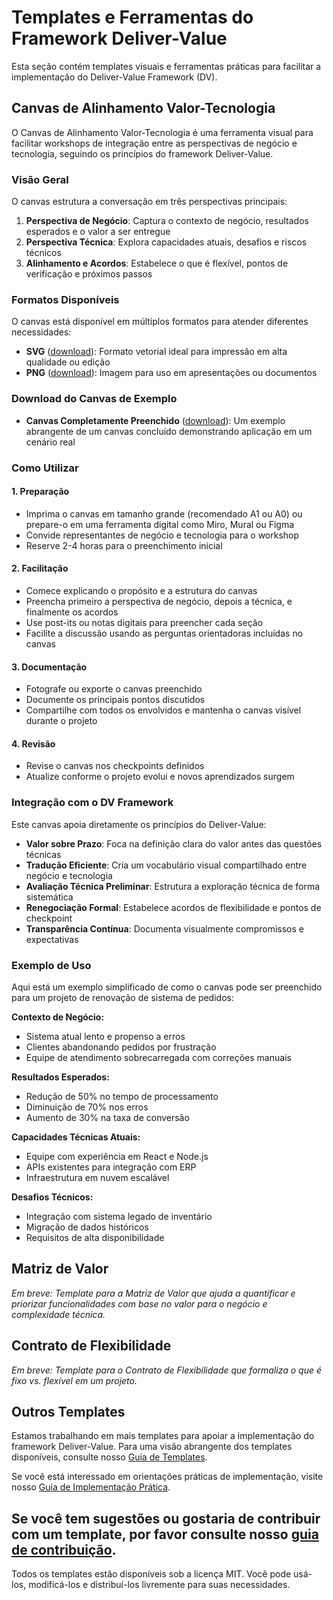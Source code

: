 # Templates e Ferramentas do Framework Deliver-Value

Esta seção contém templates visuais e ferramentas práticas para facilitar a implementação do Deliver-Value Framework (DV).

## Canvas de Alinhamento Valor-Tecnologia

O Canvas de Alinhamento Valor-Tecnologia é uma ferramenta visual para facilitar workshops de integração entre as perspectivas de negócio e tecnologia, seguindo os princípios do framework Deliver-Value.

### Visão Geral

O canvas estrutura a conversação em três perspectivas principais:

1. **Perspectiva de Negócio**: Captura o contexto de negócio, resultados esperados e o valor a ser entregue
2. **Perspectiva Técnica**: Explora capacidades atuais, desafios e riscos técnicos
3. **Alinhamento e Acordos**: Estabelece o que é flexível, pontos de verificação e próximos passos

### Formatos Disponíveis

O canvas está disponível em múltiplos formatos para atender diferentes necessidades:

- **SVG** ([download](/docs/pt/canvas/value-technology-alignment-canvas.svg)): Formato vetorial ideal para impressão em alta qualidade ou edição
- **PNG** ([download](/docs/pt/canvas/value-technology-alignment-canvas.png)): Imagem para uso em apresentações ou documentos

### Download do Canvas de Exemplo

- **Canvas Completamente Preenchido** ([download](/docs/en/canvas/value-technology-alignment-canvas-example.png)): Um exemplo abrangente de um canvas concluído demonstrando aplicação em um cenário real

### Como Utilizar

#### 1. Preparação
- Imprima o canvas em tamanho grande (recomendado A1 ou A0) ou prepare-o em uma ferramenta digital como Miro, Mural ou Figma
- Convide representantes de negócio e tecnologia para o workshop
- Reserve 2-4 horas para o preenchimento inicial

#### 2. Facilitação
- Comece explicando o propósito e a estrutura do canvas
- Preencha primeiro a perspectiva de negócio, depois a técnica, e finalmente os acordos
- Use post-its ou notas digitais para preencher cada seção
- Facilite a discussão usando as perguntas orientadoras incluídas no canvas

#### 3. Documentação
- Fotografe ou exporte o canvas preenchido
- Documente os principais pontos discutidos
- Compartilhe com todos os envolvidos e mantenha o canvas visível durante o projeto

#### 4. Revisão
- Revise o canvas nos checkpoints definidos
- Atualize conforme o projeto evolui e novos aprendizados surgem

### Integração com o DV Framework

Este canvas apoia diretamente os princípios do Deliver-Value:

- **Valor sobre Prazo**: Foca na definição clara do valor antes das questões técnicas
- **Tradução Eficiente**: Cria um vocabulário visual compartilhado entre negócio e tecnologia
- **Avaliação Técnica Preliminar**: Estrutura a exploração técnica de forma sistemática
- **Renegociação Formal**: Estabelece acordos de flexibilidade e pontos de checkpoint
- **Transparência Contínua**: Documenta visualmente compromissos e expectativas

### Exemplo de Uso

Aqui está um exemplo simplificado de como o canvas pode ser preenchido para um projeto de renovação de sistema de pedidos:

**Contexto de Negócio:**
- Sistema atual lento e propenso a erros
- Clientes abandonando pedidos por frustração
- Equipe de atendimento sobrecarregada com correções manuais

**Resultados Esperados:**
- Redução de 50% no tempo de processamento
- Diminuição de 70% nos erros
- Aumento de 30% na taxa de conversão

**Capacidades Técnicas Atuais:**
- Equipe com experiência em React e Node.js
- APIs existentes para integração com ERP
- Infraestrutura em nuvem escalável

**Desafios Técnicos:**
- Integração com sistema legado de inventário
- Migração de dados históricos
- Requisitos de alta disponibilidade

## Matriz de Valor

*Em breve: Template para a Matriz de Valor que ajuda a quantificar e priorizar funcionalidades com base no valor para o negócio e complexidade técnica.*

## Contrato de Flexibilidade

*Em breve: Template para o Contrato de Flexibilidade que formaliza o que é fixo vs. flexível em um projeto.*

## Outros Templates

Estamos trabalhando em mais templates para apoiar a implementação do framework Deliver-Value. Para uma visão abrangente dos templates disponíveis, consulte nosso [Guia de Templates](/docs/pt/templates.md).

Se você está interessado em orientações práticas de implementação, visite nosso [Guia de Implementação Prática](/docs/pt/pratica.md).

Se você tem sugestões ou gostaria de contribuir com um template, por favor consulte nosso [guia de contribuição](/deliver-value-methodology/CONTRIBUTING.md).
---

Todos os templates estão disponíveis sob a licença MIT. Você pode usá-los, modificá-los e distribuí-los livremente para suas necessidades.
